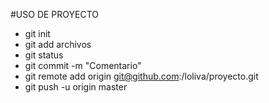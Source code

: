 #USO DE PROYECTO

- git init
- git add archivos
- git status
- git commit -m "Comentario"
- git remote add origin git@github.com:/loliva/proyecto.git
- git push -u origin master

